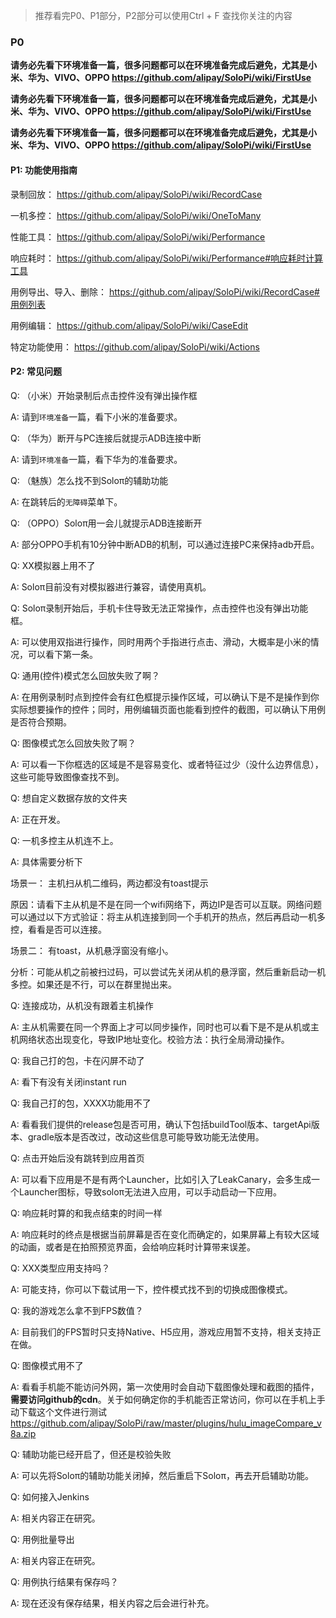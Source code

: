 > 推荐看完P0、P1部分，P2部分可以使用Ctrl + F 查找你关注的内容

### P0

**请务必先看下环境准备一篇，很多问题都可以在环境准备完成后避免，尤其是小米、华为、VIVO、OPPO https://github.com/alipay/SoloPi/wiki/FirstUse** 

**请务必先看下环境准备一篇，很多问题都可以在环境准备完成后避免，尤其是小米、华为、VIVO、OPPO https://github.com/alipay/SoloPi/wiki/FirstUse** 

**请务必先看下环境准备一篇，很多问题都可以在环境准备完成后避免，尤其是小米、华为、VIVO、OPPO https://github.com/alipay/SoloPi/wiki/FirstUse** 



#### P1: 功能使用指南

录制回放： https://github.com/alipay/SoloPi/wiki/RecordCase

一机多控： https://github.com/alipay/SoloPi/wiki/OneToMany

性能工具： https://github.com/alipay/SoloPi/wiki/Performance

响应耗时： https://github.com/alipay/SoloPi/wiki/Performance#响应耗时计算工具

用例导出、导入、删除： https://github.com/alipay/SoloPi/wiki/RecordCase#用例列表

用例编辑：  https://github.com/alipay/SoloPi/wiki/CaseEdit

特定功能使用：  https://github.com/alipay/SoloPi/wiki/Actions



#### P2: 常见问题

Q: （小米）开始录制后点击控件没有弹出操作框

A: 请到`环境准备`一篇，看下小米的准备要求。



Q: （华为）断开与PC连接后就提示ADB连接中断

A: 请到`环境准备`一篇，看下华为的准备要求。



Q: （魅族）怎么找不到Soloπ的辅助功能

A: 在跳转后的`无障碍`菜单下。



Q: （OPPO）Soloπ用一会儿就提示ADB连接断开

A: 部分OPPO手机有10分钟中断ADB的机制，可以通过连接PC来保持adb开启。



Q: XX模拟器上用不了

A: Soloπ目前没有对模拟器进行兼容，请使用真机。



Q: Soloπ录制开始后，手机卡住导致无法正常操作，点击控件也没有弹出功能框。

A: 可以使用双指进行操作，同时用两个手指进行点击、滑动，大概率是小米的情况，可以看下第一条。



Q: 通用(控件)模式怎么回放失败了啊？

A: 在用例录制时点到控件会有红色框提示操作区域，可以确认下是不是操作到你实际想要操作的控件；同时，用例编辑页面也能看到控件的截图，可以确认下用例是否符合预期。



Q: 图像模式怎么回放失败了啊？

A: 可以看一下你框选的区域是不是容易变化、或者特征过少（没什么边界信息），这些可能导致图像查找不到。



Q: 想自定义数据存放的文件夹

A: 正在开发。



Q: 一机多控主从机连不上。

A: 具体需要分析下

   场景一： 主机扫从机二维码，两边都没有toast提示

   原因：请看下主从机是不是在同一个wifi网络下，两边IP是否可以互联。网络问题可以通过以下方式验证：将主从机连接到同一个手机开的热点，然后再启动一机多控，看看是否可以连接。

   场景二： 有toast，从机悬浮窗没有缩小。

   分析：可能从机之前被扫过码，可以尝试先关闭从机的悬浮窗，然后重新启动一机多控。如果还是不行，可以在群里抛出来。



Q: 连接成功，从机没有跟着主机操作

A: 主从机需要在同一个界面上才可以同步操作，同时也可以看下是不是从机或主机网络状态出现变化，导致IP地址变化。校验方法：执行全局滑动操作。



Q: 我自己打的包，卡在闪屏不动了

A: 看下有没有关闭instant run



Q: 我自己打的包，XXXX功能用不了

A: 看看我们提供的release包是否可用，确认下包括buildTool版本、targetApi版本、gradle版本是否改过，改动这些信息可能导致功能无法使用。



Q: 点击开始后没有跳转到应用首页

A: 可以看下应用是不是有两个Launcher，比如引入了LeakCanary，会多生成一个Launcher图标，导致soloπ无法进入应用，可以手动启动一下应用。



Q: 响应耗时算的和我点结束的时间一样

A: 响应耗时的终点是根据当前屏幕是否在变化而确定的，如果屏幕上有较大区域的动画，或者是在拍照预览界面，会给响应耗时计算带来误差。



Q: XXX类型应用支持吗？

A: 可能支持，你可以下载试用一下，控件模式找不到的切换成图像模式。



Q: 我的游戏怎么拿不到FPS数值？

A: 目前我们的FPS暂时只支持Native、H5应用，游戏应用暂不支持，相关支持正在做。



Q: 图像模式用不了

A: 看看手机能不能访问外网，第一次使用时会自动下载图像处理和截图的插件，**需要访问github的cdn**。关于如何确定你的手机能否正常访问，你可以在手机上手动下载这个文件进行测试 https://github.com/alipay/SoloPi/raw/master/plugins/hulu_imageCompare_v8a.zip



Q: 辅助功能已经开启了，但还是校验失败

A: 可以先将Soloπ的辅助功能关闭掉，然后重启下Soloπ，再去开启辅助功能。



Q: 如何接入Jenkins

A: 相关内容正在研究。



Q: 用例批量导出

A: 相关内容正在研究。



Q: 用例执行结果有保存吗？

A: 现在还没有保存结果，相关内容之后会进行补充。